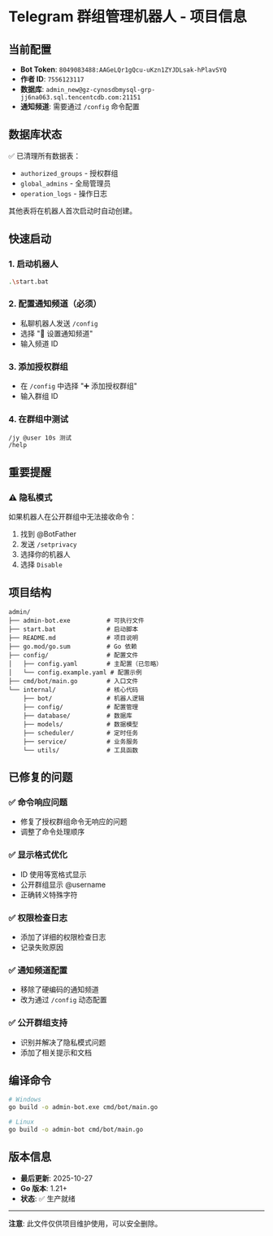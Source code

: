 # Telegram 群组管理机器人 - 项目信息

## 当前配置

- **Bot Token**: `8049083488:AAGeLQr1gQcu-uKzn1ZYJDLsak-hPlavSYQ`
- **作者 ID**: `7556123117`
- **数据库**: `admin_new@gz-cynosdbmysql-grp-jj6na063.sql.tencentcdb.com:21151`
- **通知频道**: 需要通过 `/config` 命令配置

## 数据库状态

✅ 已清理所有数据表：
- `authorized_groups` - 授权群组
- `global_admins` - 全局管理员
- `operation_logs` - 操作日志

其他表将在机器人首次启动时自动创建。

## 快速启动

### 1. 启动机器人
```bash
.\start.bat
```

### 2. 配置通知频道（必须）
- 私聊机器人发送 `/config`
- 选择 "📢 设置通知频道"
- 输入频道 ID

### 3. 添加授权群组
- 在 `/config` 中选择 "➕ 添加授权群组"
- 输入群组 ID

### 4. 在群组中测试
```
/jy @user 10s 测试
/help
```

## 重要提醒

### ⚠️ 隐私模式
如果机器人在公开群组中无法接收命令：
1. 找到 @BotFather
2. 发送 `/setprivacy`
3. 选择你的机器人
4. 选择 `Disable`

## 项目结构

```
admin/
├── admin-bot.exe          # 可执行文件
├── start.bat              # 启动脚本
├── README.md              # 项目说明
├── go.mod/go.sum          # Go 依赖
├── config/                # 配置文件
│   ├── config.yaml        # 主配置（已忽略）
│   └── config.example.yaml # 配置示例
├── cmd/bot/main.go        # 入口文件
└── internal/              # 核心代码
    ├── bot/               # 机器人逻辑
    ├── config/            # 配置管理
    ├── database/          # 数据库
    ├── models/            # 数据模型
    ├── scheduler/         # 定时任务
    ├── service/           # 业务服务
    └── utils/             # 工具函数
```

## 已修复的问题

### ✅ 命令响应问题
- 修复了授权群组命令无响应的问题
- 调整了命令处理顺序

### ✅ 显示格式优化
- ID 使用等宽格式显示
- 公开群组显示 @username
- 正确转义特殊字符

### ✅ 权限检查日志
- 添加了详细的权限检查日志
- 记录失败原因

### ✅ 通知频道配置
- 移除了硬编码的通知频道
- 改为通过 `/config` 动态配置

### ✅ 公开群组支持
- 识别并解决了隐私模式问题
- 添加了相关提示和文档

## 编译命令

```bash
# Windows
go build -o admin-bot.exe cmd/bot/main.go

# Linux
go build -o admin-bot cmd/bot/main.go
```

## 版本信息

- **最后更新**: 2025-10-27
- **Go 版本**: 1.21+
- **状态**: ✅ 生产就绪

---

**注意**: 此文件仅供项目维护使用，可以安全删除。


